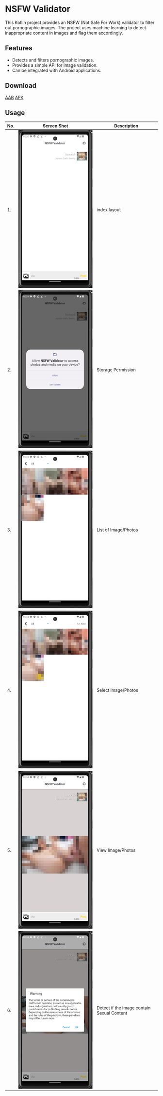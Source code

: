 # NSFW Validator

This Kotlin project provides an NSFW (Not Safe For Work) validator to filter out pornographic images. The project uses machine learning to detect inappropriate content in images and flag them accordingly.

## Features

- Detects and filters pornographic images.
- Provides a simple API for image validation.
- Can be integrated with Android applications.

## Download

 [AAB](./Build/NSFWValidator.aab)
 [APK](./Build/NSFWValidator.apk)
 
## Usage

| No. | Screen Shot | Description |
|---------|---------|---------|
| 1.   | ![Logo](./Object/qemu-system-x86_64_1ntycklYAl.png)| index layout    |
| 2.   | ![Logo](./Object/qemu-system-x86_64_vHAb6yH4Jw.png)| Storage Permission    |
| 3.   | ![Logo](./Object/qemu-system-x86_64_BqMZuap1JZ.png)| List of Image/Photos    |
| 4.   | ![Logo](./Object/qemu-system-x86_64_XUzYHJ6ScI.png)| Select Image/Photos    |
| 5.   | ![Logo](./Object/qemu-system-x86_64_1xfE9nPMKW.png)| View Image/Photos    |
| 6.   | ![Logo](./Object/qemu-system-x86_64_Mxt0q9fXFo.png)| Detect if the image contain Sexual Content    |
